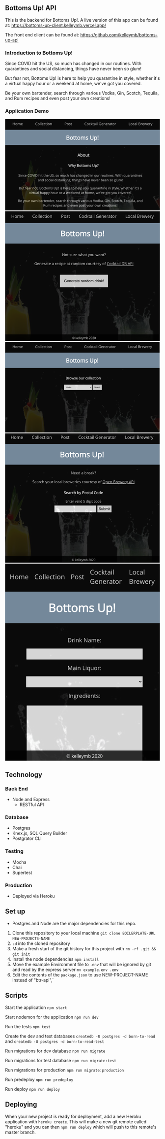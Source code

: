 ## Bottoms Up! API

This is the backend for Bottoms Up!. A live version of this app can be found at:  https://bottoms-up-client.kelleymb.vercel.app/

The front end client can be found at: https://github.com/kelleymb/bottoms-up-api

### Introduction to Bottoms Up!

Since COVID hit the US, so much has changed in our routines. With quarantines and social distancing, things have never been so glum!

But fear not, Bottoms Up! is here to help you quarantine in style, whether it's a virtual happy hour or a weekend at home, we've got you covered.

Be your own bartender, search through various Vodka, Gin, Scotch, Tequila, and Rum recipes and even post your own creations!

### Application Demo

![](/images/About.png)
![](/images/Cocktail.png)
![](/images/Collections.png)
![](/images/LocalBrewery.png)
![](/images/Post.png)

## Technology

### Back End
- Node and Express
  - RESTful API
  
### Database
- Postgres
- Knex.js, SQL Query Builder
- Postgrator CLI

### Testing
- Mocha
- Chai
- Supertest

### Production
- Deployed via Heroku

## Set up
* Postgres and Node are the major dependencies for this repo.

1. Clone this repository to your local machine `git clone BOILERPLATE-URL NEW-PROJECTS-NAME`
2. `cd` into the cloned repository
3. Make a fresh start of the git history for this project with `rm -rf .git && git init`
4. Install the node dependencies `npm install`
5. Move the example Environment file to `.env` that will be ignored by git and read by the express server `mv example.env .env`
6. Edit the contents of the `package.json` to use NEW-PROJECT-NAME instead of "btr-api",`

## Scripts

Start the application `npm start`

Start nodemon for the application `npm run dev`

Run the tests `npm test`

Create the dev and test databases `createdb -U postgres -d born-to-read` and `createdb -U postgres -d born-to-read-test`

Run migrations for dev database `npm run migrate`

Run migrations for test database `npm run migrate:test`

Run migrations for production `npm run migrate:production`

Run predeploy `npm run predeploy`

Run deploy `npm run deploy`

## Deploying

When your new project is ready for deployment, add a new Heroku application with `heroku create`. This will make a new git remote called "heroku" and you can then `npm run deploy` which will push to this remote's master branch.

